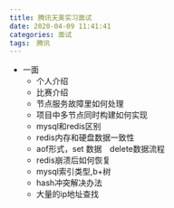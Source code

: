 ```yaml
---
title: 腾讯天美实习面试
date: 2020-04-09 11:41:41
categories: 面试
tags:　腾讯
---
```


- 一面
    - 个人介绍
    - 比赛介绍
    - 节点服务故障里如何处理
    - 项目中多节点同时构建如何实现
    - mysql和redis区别
    - redis内存和硬盘数据一致性
    - aof形式，set 数据　delete数据流程
    - redis崩溃后如何恢复
    - mysql索引类型,b+树
    - hash冲突解决办法
    - 大量的ip地址查找